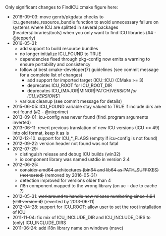 Only significant changes to FindICU.cmake figure here:

* 2016-09-03: move genrb/pkgdata checks to icu_generate_resource_bundle function to avoid unnecessary failure
   on systems where ICU are splitted in several packages (headers/libraries/tools) when you only want to find
   ICU libraries (#4 - @tepperly)
* 2016-05-31:
  + add support to build resource bundles
  + no longer initialize ICU_FOUND to TRUE
  + dependencies fixed through pkg-config now emits a warning to ensure portability and consistency
  + follow at best cmake-developer(7) guidelines (see commit message for a complete list of changes)
    * add support for imported target (ICU::ICU) (CMake >= 3)
    * deprecates ICU_ROOT for ICU_ROOT_DIR
    * deprecates ICU_(MAJOR|MINOR|PATCH)_VERSION for ICU_VERSION_$1
  + various cleanup (see commit message for details)
* 2015-06-05: ICU_FOUND variable stay valued to TRUE if include dirs are not found (#2 - @nixprime)
* 2013-09-01: icu-config was never found (find_program arguments inverted)
* 2013-06-11: revert previous translation of new ICU versions (ICU >= 49) into old format, keep it as is
* 2012-12-10: support for ICU_*_FLAGS (empty if icu-config is not found)
* 2012-09-22: version header not found was not fatal
* 2012-07-29:
  + distinguish release and debug ICU builds (win32)
  + io component library was named ustdio in version 2.4
* 2012-06-25:
  + ~~consider amd64 architectures (bin64 and lib64 as PATH_SUFFIXES) (not tested)~~ (removed by 2016-05-31)
  + detection improved for versions older than 4
  + i18n component mapped to the wrong library (on uc - due to cache ?)
* 2012-05-31: ~~workaround to handle new release numbering since 4.9.1 (still version 4)~~ (reverted by 2013-06-11)
* 2012-04-28: support for ICU_ROOT: allow user to set the root installation of ICU
* 2011-11-04: fix mix of ICU_INCLUDE_DIR and ICU_INCLUDE_DIRS to (only) ICU_INCLUDE_DIRS
* 2011-06-24: add i18n library name on windows (msvc)
